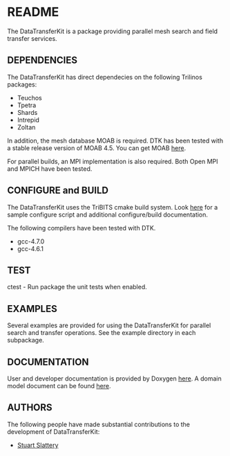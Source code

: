README
======

The DataTransferKit is a package providing parallel mesh search and
field transfer services.


DEPENDENCIES
------------

The DataTransferKit has direct dependecies on the following Trilinos packages:

* Teuchos
* Tpetra
* Shards
* Intrepid
* Zoltan

In addition, the mesh database MOAB is required. DTK has been tested
with a stable release version of MOAB 4.5. You can get MOAB [here](http://trac.mcs.anl.gov/projects/ITAPS/wiki/MOAB).

For parallel builds, an MPI implementation is also required. Both Open
MPI and MPICH have been tested.


CONFIGURE and BUILD
-------------------

The DataTransferKit uses the TriBITS cmake build system. Look
[here](https://github.com/CNERG/DataTransferKit/tree/dev/doc/build_notes)
for a sample configure script and additional configure/build
documentation.

The following compilers have been tested with DTK.

* gcc-4.7.0
* gcc-4.6.1


TEST
----

ctest - Run package the unit tests when enabled.


EXAMPLES
--------

Several examples are provided for using the DataTransferKit for
parallel search and transfer operations. See the example directory in
each subpackage.


DOCUMENTATION
-------------

User and developer documentation is provided by Doxygen
[here](http://cnerg.github.com/DataTransferKit/). A domain model
document can be found
[here](https://github.com/CNERG/DataTransferKit/tree/dev/doc/domain_model).

AUTHORS
-------

The following people have made substantial contributions to the
development of DataTransferKit:

* [Stuart Slattery](http://github.com/sslattery)
